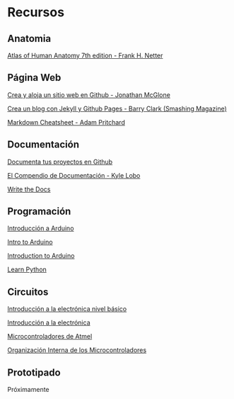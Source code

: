 Recursos
========
## Anatomia
[Atlas of Human Anatomy 7th edition - Frank H. Netter](https://www.netterimages.com/book-Frank-H-Netter-MD-Anatomy-Atlas-7e-9780323393225.html)

## Página Web
[Crea y aloja un sitio web en Github - Jonathan McGlone](http://jmcglone.com/guides/github-pages/)

[Crea un blog con Jekyll y Github Pages - Barry Clark (Smashing Magazine)](https://www.smashingmagazine.com/2014/08/build-blog-jekyll-github-pages/)

[Markdown Cheatsheet - Adam Pritchard](https://github.com/adam-p/markdown-here/wiki/Markdown-Cheatsheet)

## Documentación
[Documenta tus proyectos en Github](https://guides.github.com/features/wikis/)

[El Compendio de Documentación - Kyle Lobo](https://github.com/kylelobo/The-Documentation-Compendium)

[Write the Docs](https://www.writethedocs.org/)

## Programación
[Introducción a Arduino](https://www.academia.edu/36508349/Introducci%C3%B3n_a_Arduino)

[Intro to Arduino](https://cdn.sparkfun.com/assets/3/9/d/9/e/Intro_to_Arduino_-_v30_1.pdf)

[Introduction to Arduino](https://www.introtoarduino.com/downloads/IntroArduinoBook.pdf)

[Learn Python](https://www.codecademy.com/learn/learn-python)

## Circuitos
[Introducción a la electrónica nivel básico](https://micros.grup6.com/introduccion-a-la-electronica/)

[Introducción a la electrónica](https://usershop.redusers.com/media/blfa_files/lpcu142/capitulogratis.pdf)

[Microcontroladores de Atmel](http://www.exa.unicen.edu.ar/catedras/tmicrocon/Material/3_Overview_Microcontroladores_ATMEL.pdf)

[Organización Interna de los Microcontroladores](http://www.utm.mx/~fsantiag/Micros/2_Organizacion_AVRs.pdf)

## Prototipado
Próximamente

